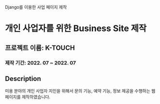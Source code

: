 Django를 이용한 사업 페이지 제작

# 개인 사업자를 위한 Business Site 제작
## 프로젝트 이름: K-TOUCH

### 제작 기간: 2022. 07 ~ 2022. 07

## Description
미용 분야의 개인 사업자 지인을 위해서 문의 기능, 예약 기능, 정보 제공을 수행하는 웹 페이지를 제작하였습니다.
